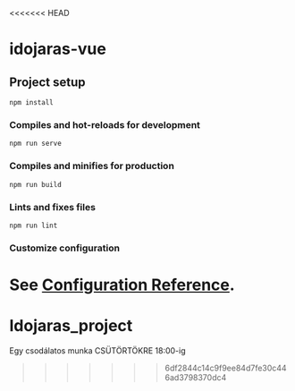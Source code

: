 <<<<<<< HEAD
# idojaras-vue

## Project setup
```
npm install
```

### Compiles and hot-reloads for development
```
npm run serve
```

### Compiles and minifies for production
```
npm run build
```

### Lints and fixes files
```
npm run lint
```

### Customize configuration
See [Configuration Reference](https://cli.vuejs.org/config/).
=======
# Idojaras_project
Egy csodálatos munka CSÜTÖRTÖKRE 18:00-ig
>>>>>>> 6df2844c14c9f9ee84d7fe30c446ad3798370dc4
